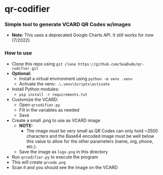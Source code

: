 # qr-codifier

### Simple tool to generate VCARD QR Codes w/images

- **Note**: This uses a deprecated Google Charts API. It still works for now (7/2022). 

### How to use 

- Clone this repo using `git clone https://github.com/SeaDude/qr-codifier.git`
- **Optional:** 
  - Install a virtual environment using `python -m venv .venv`
  - Activate the venv: `.\.venv\Scripts\activate`
- Install Python modules:
  - `pip install -r requirements.txt`
- Customize the VCARD:
  - Open `qrcodifier.py`
  - Fill in the variables as needed
  - Save
- Create a small .png to use as VCARD image 
  - **NOTE:**
    - The image must be very small as QR Codes can only hold ~3500 characters and the Base64 encoded image must be well below this value to allow for the other parameters (name, org, phone, etc.).
  - Save the image as `logo.png` in this directory
- Run `qrcodifier.py` to execute the program
- This will create `qrcode.png`
- Scan it and you should see the image on the VCARD
